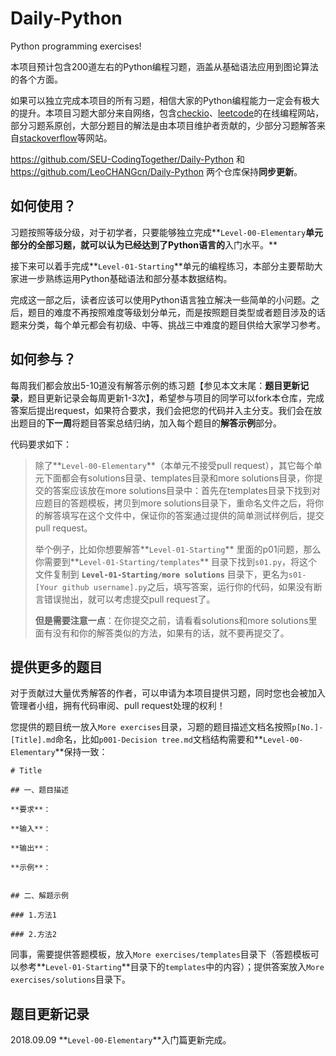 # Daily-Python
Python programming exercises!

本项目预计包含200道左右的Python编程习题，涵盖从基础语法应用到图论算法的各个方面。

如果可以独立完成本项目的所有习题，相信大家的Python编程能力一定会有极大的提升。本项目习题大部分来自网络，包含[checkio](https://py.checkio.org/)、[leetcode](https://leetcode.com/)的在线编程网站，部分习题系原创，大部分题目的解法是由本项目维护者贡献的，少部分习题解答来自[stackoverflow](https://stackoverflow.com/)等网站。

https://github.com/SEU-CodingTogether/Daily-Python 和 https://github.com/LeoCHANGcn/Daily-Python 两个仓库保持**同步更新**。

## 如何使用？

习题按照等级分级，对于初学者，只要能够独立完成**`Level-00-Elementary`**单元部分的全部习题，就可以认为已经达到了Python语言的**入门水平。**

接下来可以着手完成**`Level-01-Starting`**单元的编程练习，本部分主要帮助大家进一步熟练运用Python基础语法和部分基本数据结构。

完成这一部之后，读者应该可以使用Python语言独立解决一些简单的小问题。之后，题目的难度不再按照难度等级划分单元，而是按照题目类型或者题目涉及的话题来分类，每个单元都会有初级、中等、挑战三中难度的题目供给大家学习参考。

## 如何参与？

每周我们都会放出5-10道没有解答示例的练习题【参见本文末尾：**题目更新记录**，题目更新记录会每周更新1-3次】，希望参与项目的同学可以fork本仓库，完成答案后提出request，如果符合要求，我们会把您的代码并入主分支。我们会在放出题目的**下一周**将题目答案总结归纳，加入每个题目的**解答示例**部分。

代码要求如下：

> 除了**`Level-00-Elementary`**（本单元不接受pull request），其它每个单元下面都会有solutions目录、templates目录和more solutions目录，你提交的答案应该放在more solutions目录中：首先在templates目录下找到对应题目的答题模板，拷贝到more solutions目录下，重命名文件之后，将你的解答填写在这个文件中，保证你的答案通过提供的简单测试样例后，提交pull request。
>
> 举个例子，比如你想要解答**`Level-01-Starting`** 里面的p01问题，那么你需要到**`Level-01-Starting/templates`** 目录下找到`s01.py`，将这个文件复制到 **`Level-01-Starting/more solutions`** 目录下，更名为`s01-[Your github username].py`之后，填写答案，运行你的代码，如果没有断言错误抛出，就可以考虑提交pull request了。
>
> **但是需要注意一点**：在你提交之前，请看看solutions和more solutions里面有没有和你的解答类似的方法，如果有的话，就不要再提交了。

## 提供更多的题目

对于贡献过大量优秀解答的作者，可以申请为本项目提供习题，同时您也会被加入管理者小组，拥有代码审阅、pull request处理的权利！

您提供的题目统一放入`More exercises`目录，习题的题目描述文档名按照`p[No.]-[Title].md`命名，比如`p001-Decision tree.md`文档结构需要和**`Level-00-Elementary`**保持一致：

```itlehree words
# Title

## 一、题目描述

**要求**：

**输入**：

**输出**：

**示例**：


## 二、解题示例

### 1.方法1

### 2.方法2
```
同事，需要提供答题模板，放入`More exercises/templates`目录下（答题模板可以参考**`Level-01-Starting`**目录下的`templates`中的内容）；提供答案放入`More exercises/solutions`目录下。

## 题目更新记录

2018.09.09 **`Level-00-Elementary`**入门篇更新完成。